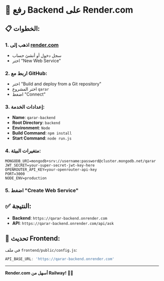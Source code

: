 # 🚀 رفع Backend على Render.com

## 📋 **الخطوات:**

### 1. **اذهب إلى [render.com](https://render.com)**
- سجل دخول أو أنشئ حساب
- اختر "New Web Service"

### 2. **اربط مع GitHub:**
- اختر "Build and deploy from a Git repository"
- اختر المشروع `qarar`
- اضغط "Connect"

### 3. **إعدادات الخدمة:**
- **Name**: `qarar-backend`
- **Root Directory**: `backend`
- **Environment**: `Node`
- **Build Command**: `npm install`
- **Start Command**: `node run.js`

### 4. **متغيرات البيئة:**
```
MONGODB_URI=mongodb+srv://username:password@cluster.mongodb.net/qarar
JWT_SECRET=your-super-secret-jwt-key-here
OPENROUTER_API_KEY=your-openrouter-api-key
PORT=3000
NODE_ENV=production
```

### 5. **اضغط "Create Web Service"**

## ✅ **النتيجة:**
- **Backend**: `https://qarar-backend.onrender.com`
- **API**: `https://qarar-backend.onrender.com/api/ask`

## 🔧 **تحديث Frontend:**
في ملف `frontend/public/config.js`:
```javascript
API_BASE_URL: 'https://qarar-backend.onrender.com'
```

---
**Render.com أسهل من Railway!** 🚀✨
